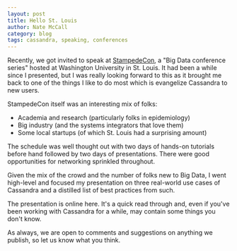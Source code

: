 ```yaml
---
layout: post
title: Hello St. Louis
author: Nate McCall
category: blog
tags: cassandra, speaking, conferences
---
```


Recently, we got invited to speak at [StampedeCon](http://stampedecon.com/), a "Big Data conference series" hosted at Washington University in St. Louis. It had been a while since I presented, but I was really looking forward to this as it brought me back to one of the things I like to do most which is evangelize Cassandra to new users.

StampedeCon itself was an interesting mix of folks:

- Academia and research (particularly folks in epidemiology)
- Big industry (and the systems integrators that love them)
- Some local startups (of which St. Louis had a surprising amount)

The schedule was well thought out with two days of hands-on tutorials before hand followed by two days of presentations. There were good opportunities for networking sprinkled throughout.

Given the mix of the crowd and the number of folks new to Big Data, I went high-level and focused my presentation on three real-world use cases of Cassandra and a distilled list of best practices from such.

The presentation is online here. It's a quick read through and, even if you've been working with Cassandra for a while, may contain some things you don't know.

As always, we are open to comments and suggestions on anything we publish, so let us know what you think.

